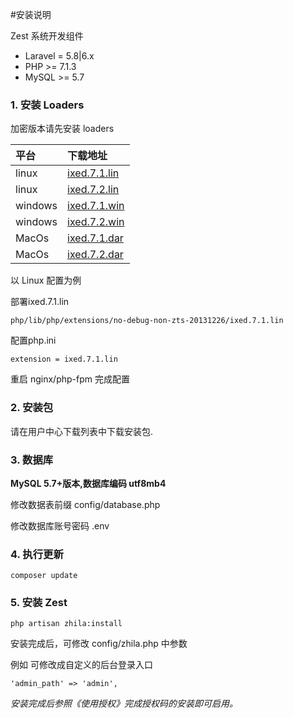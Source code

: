 #安装说明

Zest 系统开发组件 

* Laravel = 5.8|6.x
* PHP >= 7.1.3
* MySQL >= 5.7

### 1. 安装 Loaders

加密版本请先安装 loaders

| 平台   | 下载地址   | 
|:----|:----|
| linux   | [ixed.7.1.lin](https://docs.quyouinc.com/loaders/linux-x86_64/ixed.7.1.lin) | 
| linux   | [ixed.7.2.lin](https://docs.quyouinc.com/loaders/linux-x86_64/ixed.7.2.lin) | 
| windows   | [ixed.7.1.win](https://docs.quyouinc.com/loaders/windows-x86_64/ixed.7.1.win)   | 
| windows   | [ixed.7.2.win](https://docs.quyouinc.com/loaders/windows-x86_64/ixed.7.2.win)   | 
| MacOs   | [ixed.7.1.dar](https://docs.quyouinc.com/loaders/macosx/ixed.7.1.dar)  | 
| MacOs  | [ixed.7.2.dar](https://docs.quyouinc.com/loaders/macosx/ixed.7.2.dar)  | 

以 Linux 配置为例

部署ixed.7.1.lin

```
php/lib/php/extensions/no-debug-non-zts-20131226/ixed.7.1.lin
```

配置php.ini

```
extension = ixed.7.1.lin
```
重启 nginx/php-fpm 完成配置


### 2. 安装包

请在用户中心下载列表中下载安装包.

### 3. 数据库

**MySQL 5.7+版本,数据库编码 utf8mb4**

修改数据表前缀 config/database.php

修改数据库账号密码 .env

### 4. 执行更新

```
composer update
```


### 5. 安装 Zest


```
php artisan zhila:install
```

安装完成后，可修改 config/zhila.php 中参数

例如 可修改成自定义的后台登录入口

```
'admin_path' => 'admin',
```

*安装完成后参照《使用授权》完成授权码的安装即可启用。*

